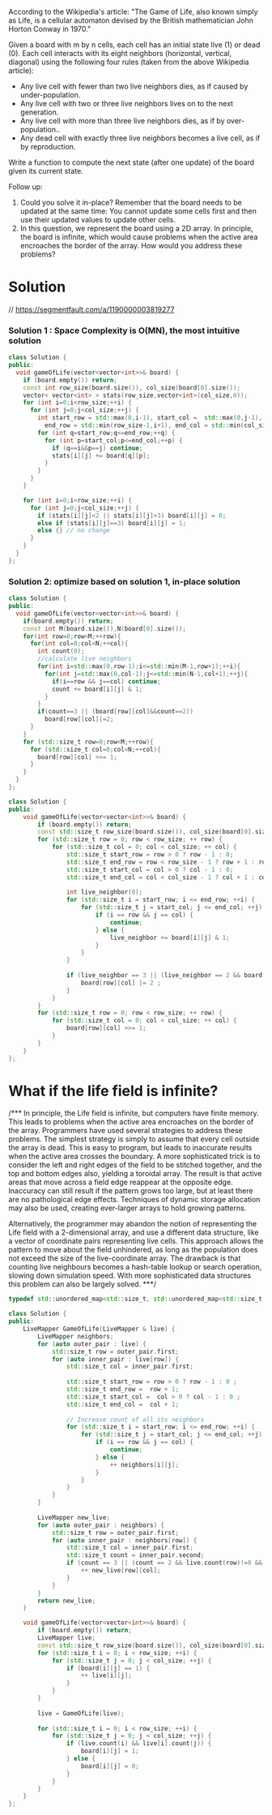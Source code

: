 According to the Wikipedia's article: "The Game of Life, also known simply as Life, is a cellular automaton devised by the British mathematician John Horton Conway in 1970."

Given a board with m by n cells, each cell has an initial state live (1) or dead (0). Each cell interacts with its eight neighbors (horizontal, vertical, diagonal) using the following four rules (taken from the above Wikipedia article):

* Any live cell with fewer than two live neighbors dies, as if caused by under-population.
* Any live cell with two or three live neighbors lives on to the next generation.
* Any live cell with more than three live neighbors dies, as if by over-population..
* Any dead cell with exactly three live neighbors becomes a live cell, as if by reproduction.
  
Write a function to compute the next state (after one update) of the board given its current state.

Follow up: 
1. Could you solve it in-place? Remember that the board needs to be updated at the same time: You cannot update some cells first and then use their updated values to update other cells.
2. In this question, we represent the board using a 2D array. In principle, the board is infinite, which would cause problems when the active area encroaches the border of the array. How would you address these problems?
  
# Solution

// https://segmentfault.com/a/1190000003819277

### Solution 1 : Space Complexity is O(MN), the most intuitive solution
```cpp
class Solution {
public:
  void gameOfLife(vector<vector<int>>& board) {
    if (board.empty()) return;
    const int row_size(board.size()), col_size(board[0].size());
    vector< vector<int> > stats(row_size,vector<int>(col_size,0));
    for (int i=0;i<row_size;++i) {
      for (int j=0;j<col_size;++j) {
        int start_row = std::max(0,i-1), start_col =  std::max(0,j-1),
          end_row = std::min(row_size-1,i+1), end_col = std::min(col_size-1,j+1);
        for (int q=start_row;q<=end_row;++q) {
          for (int p=start_col;p<=end_col;++p) {
            if (q==i&&p==j) continue;
            stats[i][j] += board[q][p];
          }
        }
      }
    }

    for (int i=0;i<row_size;++i) {
      for (int j=0;j<col_size;++j) {
        if (stats[i][j]<2 || stats[i][j]>3) board[i][j] = 0;
        else if (stats[i][j]==3) board[i][j] = 1;
        else {} // no change
      }
    }
  }
};
```

### Solution 2: optimize based on solution 1, in-place solution 
```cpp
class Solution {
public:
  void gameOfLife(vector<vector<int>>& board) {
    if(board.empty()) return;
    const int M(board.size()),N(board[0].size());
    for(int row=0;row<M;++row){
      for(int col=0;col<N;++col){
        int count(0);
        //calculate live neighbors
        for(int i=std::max(0,row-1);i<=std::min(M-1,row+1);++i){
          for(int j=std::max(0,col-1);j<=std::min(N-1,col+1);++j){
            if(i==row && j==col) continue;
            count += board[i][j] & 1;
          }
        }
        if(count==3 || (board[row][col]&&count==2))
          board[row][col]|=2;
      }
    }
    for (std::size_t row=0;row<M;++row){
      for (std::size_t col=0;col<N;++col){
        board[row][col] >>= 1;
      }
    }
  }
};
```

```cpp
class Solution {
public:
    void gameOfLife(vector<vector<int>>& board) {
        if (board.empty()) return;
        const std::size_t row_size(board.size()), col_size(board[0].size());
        for (std::size_t row = 0; row < row_size; ++ row) {
            for (std::size_t col = 0; col < col_size; ++ col) {
                std::size_t start_row = row > 0 ? row - 1 : 0;
                std::size_t end_row = row < row_size - 1 ? row + 1 : row;
                std::size_t start_col = col > 0 ? col - 1 : 0;
                std::size_t end_col = col < col_size - 1 ? col + 1 : col;
  
                int live_neighbor(0);
                for (std::size_t i = start_row; i <= end_row; ++i) {
                    for (std::size_t j = start_col; j <= end_col; ++j) {
                        if (i == row && j == col) {
                            continue;
                        } else {
                            live_neighbor += board[i][j] & 1;
                        }
                    }
                }
                
                if (live_neighbor == 3 || (live_neighbor == 2 && board[row][col]==1) ) {
                    board[row][col] |= 2 ;
                }
            }
        }
        for (std::size_t row = 0; row < row_size; ++ row) {
            for (std::size_t col = 0; col < col_size; ++ col) {
                board[row][col] >>= 1;
            }
        }
    }
};
```

# What if the life field is infinite?
/***
In principle, the Life field is infinite, but computers have finite memory. 
This leads to problems when the active area encroaches on the border of the array. 
Programmers have used several strategies to address these problems. 
The simplest strategy is simply to assume that every cell outside the array is dead. 
This is easy to program, but leads to inaccurate results when the active area crosses the boundary. 
A more sophisticated trick is to consider the left and right edges of the field to be stitched together, 
and the top and bottom edges also, yielding a toroidal array. 
The result is that active areas that move across a field edge reappear at the opposite edge. 
Inaccuracy can still result if the pattern grows too large, but at least there are no pathological edge effects. 
Techniques of dynamic storage allocation may also be used, creating ever-larger arrays to hold growing patterns.

Alternatively, the programmer may abandon the notion of representing the Life field with a 2-dimensional array, 
and use a different data structure, like a vector of coordinate pairs representing live cells. 
This approach allows the pattern to move about the field unhindered, 
as long as the population does not exceed the size of the live-coordinate array. 
The drawback is that counting live neighbours becomes a hash-table lookup or search operation, 
slowing down simulation speed. With more sophisticated data structures this problem can also be largely solved.
***/

```cpp
typedef std::unordered_map<std::size_t, std::unordered_map<std::size_t,std::size_t> > LiveMapper;

class Solution {
public:
    LiveMapper GameOfLife(LiveMapper & live) {
        LiveMapper neighbors;
        for (auto outer_pair : live) {
            std::size_t row = outer_pair.first;
            for (auto inner_pair : live[row]) {
                std::size_t col = inner_pair.first;
                
                std::size_t start_row = row > 0 ? row - 1 : 0 ;
                std::size_t end_row =  row + 1;
                std::size_t start_col =  col > 0 ? col - 1 : 0 ;
                std::size_t end_col =  col + 1;
                
                // Increase count of all its neighbors
                for (std::size_t i = start_row; i <= end_row; ++i) {
                    for (std::size_t j = start_col; j <= end_col; ++j) {
                        if (i == row && j == col) {
                            continue;
                        } else {
                            ++ neighbors[i][j];
                        }
                    }
                }
            }
        }
        
        LiveMapper new_live;
        for (auto outer_pair : neighbors) {
            std::size_t row = outer_pair.first;
            for (auto inner_pair : neighbors[row]) {
                std::size_t col = inner_pair.first;
                std::size_t count = inner_pair.second;
                if (count == 3 || (count == 2 && live.count(row)!=0 && live[row].count(col)!=0)) {
                    ++ new_live[row][col];
                }
            }
        }
        return new_live;
    }

    void gameOfLife(vector<vector<int>>& board) {
        if (board.empty()) return;
        LiveMapper live;
        const std::size_t row_size(board.size()), col_size(board[0].size());
        for (std::size_t i = 0; i < row_size; ++i) {
            for (std::size_t j = 0; j < col_size; ++j) {
                if (board[i][j] == 1) {
                    ++ live[i][j];
                }
            }
        }
        
        live = GameOfLife(live);
        
        for (std::size_t i = 0; i < row_size; ++i) {
            for (std::size_t j = 0; j < col_size; ++j) {
                if (live.count(i) && live[i].count(j)) {
                    board[i][j] = 1;
                } else {
                    board[i][j] = 0;
                }
            }
        }
    }
};
```
